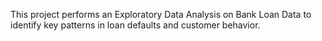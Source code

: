 This project performs an Exploratory Data Analysis on Bank Loan Data to identify key patterns in loan defaults and customer behavior.
